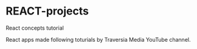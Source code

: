 # REACT-projects
React concepts tutorial


React apps made following toturials by Traversia Media YouTube channel. 
